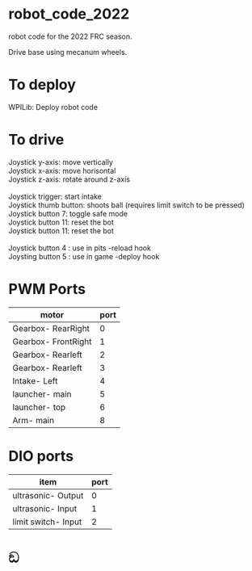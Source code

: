 # robot_code_2022
robot code for the 2022 FRC season. 

Drive base using mecanum wheels.

# To deploy
WPILib: Deploy robot code

# To drive
Joystick y-axis: move vertically <br>
Joystick x-axis: move horisontal <br>
Joystick z-axis: rotate around z-axis<br>
<br>
Joystick trigger: start intake <br>
Joystick thumb button: shoots ball (requires limit switch to be pressed)<br>
Joystick button 7: toggle safe mode <br>
Joystick button 11: reset the bot<br>
Joystick button 11: reset the bot<br>
<br>
Joystick button 4 : use in pits -reload hook<br>
Joysting button 5 : use in game -deploy hook<br>



# PWM Ports
| motor | port |
| --- | ----------- |
| Gearbox- RearRight | 0 |
| Gearbox- FrontRight | 1 |
| Gearbox- Rearleft | 2 |
| Gearbox- Rearleft | 3 |
| Intake- Left | 4 |
| launcher- main | 5 |
| launcher- top | 6 |
| Arm- main | 8 |



# DIO ports

| item | port |
| --- | ----------- |
| ultrasonic- Output | 0 |
| ultrasonic- Input | 1 |
| limit switch- Input | 2 |



# ඞ
